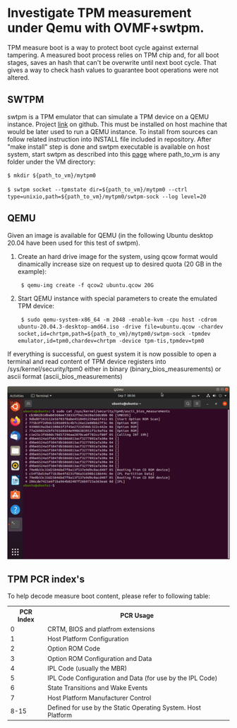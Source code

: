 # Investigate TPM measurement under Qemu with OVMF+swtpm.

TPM measure boot is a way to protect boot cycle against external tampering. A measured boot process relies on TPM chip and, for all boot stages, saves an hash that can't be overwrite until next boot cycle. That gives a way to check hash values to guarantee boot operations were not altered.

## SWTPM

swtpm is a TPM emulator that can simulate a TPM device on a QEMU instance. Project [link](https://github.com/stefanberger/swtpm) on github. This must be installed on host machine that would be later used to run a QEMU instance. To install from sources can follow related instruction into INSTALL file included in repository. After "make install" step is done and swtpm executable is available on host system, start swtpm as described into this [page](https://en.opensuse.org/Software_TPM_Emulator_For_QEMU) where path_to_vm is any folder under the VM directory:


    $ mkdir ${path_to_vm}/mytpm0
    
    $ swtpm socket --tpmstate dir=${path_to_vm}/mytpm0 --ctrl type=unixio,path=${path_to_vm}/mytpm0/swtpm-sock --log level=20

## QEMU

Given an image is available for QEMU (in the following Ubuntu desktop 20.04 have been used for this test of swtpm).
1. Create an hard drive image for the system, using qcow format would dinamically increase size on request up to desired quota (20 GB in the example):

        $ qemu-img create -f qcow2 ubuntu.qcow 20G

2. Start QEMU instance with special parameters to create the emulated TPM device:

        $ sudo qemu-system-x86_64 -m 2048 -enable-kvm -cpu host -cdrom ubuntu-20.04.3-desktop-amd64.iso -drive file=ubuntu.qcow -chardev socket,id=chrtpm,path=${path_to_vm}/mytpm0/swtpm-sock -tpmdev emulator,id=tpm0,chardev=chrtpm -device tpm-tis,tpmdev=tpm0

If everything is successful, on guest system it is now possible to open a terminal and read content of TPM device registers into /sys/kernel/security/tpm0 either in binary (binary_bios_measurements) or ascii format (ascii_bios_measurements)

![Screenshot](Screenshot.png)

## TPM PCR index's

To help decode measure boot content, please refer to following table:

<table>
    <tr><th>PCR Index</th><th>PCR Usage</th></tr>
    <tr><td>0</td><td>CRTM, BIOS and platfrom extensions</td></tr>
    <tr><td>1</td><td>Host Platform Configuration</td></tr>
    <tr><td>2</td><td>Option ROM Code</td></tr>
    <tr><td>3</td><td>Option ROM Configuration and Data</td></tr>
    <tr><td>4</td><td>IPL Code (usually the MBR)</td></tr>
    <tr><td>5</td><td>IPL Code Configuration and Data (for use by the IPL Code)</td></tr>
    <tr><td>6</td><td>State Transitions and Wake Events</td></tr>
    <tr><td>7</td><td>Host Platform Manufacturer Control</td></tr>
    <tr><td>8-15</td><td>Defined for use by the Static Operating System. Host Platform</td></tr>
</table>